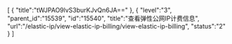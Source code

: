 [
	{
		"title":"tWJPAO9lvS3burKJvQn6JA=="
	},
	{
		"level":"3",
		"parent_id":"15539",
		"id":"15540",
		"title":"查看弹性公网IP计费信息",
		"url":"/elastic-ip/view-elastic-ip-billing/view-elastic-ip-billing",
		"status":"2"
	}
]